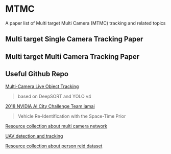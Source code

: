 # MTMC
A paper list of Multi target Multi Camera (MTMC) tracking and related topics

## Multi target Single Camera Tracking Paper

<!--
[DeepSORT](https://github.com/nwojke/deep_sort) <br/>
<br/>
[OpenMMLab: toolbox for SOT, MOT](https://github.com/open-mmlab/mmtracking)<br/>
-->

## Multi target Multi Camera Tracking Paper


## Useful Github Repo
[Multi-Camera Live Object Tracking](https://github.com/LeonLok/Multi-Camera-Live-Object-Tracking)
> based on DeepSORT and YOLO v4

[2018 NVIDIA AI City Challenge Team iamai](https://github.com/cw1204772/AIC2018_iamai)<br/>
> Vehicle Re-Identification with the Space-Time Prior

[Resource collection about multi camera network](https://github.com/YanLu-nyu/Awesome-Multi-Camera-Network)<br/>

[UAV detection and tracking](https://github.com/tau-adl/Detection_Tracking_JetsonTX2)<br/>

[Resource collection about person reid dataset](https://github.com/NEU-Gou/awesome-reid-dataset)<br/>


